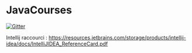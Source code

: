 # JavaCourses
[![Gitter](https://badges.gitter.im/POEC-EPSI/community.svg)](https://gitter.im/POEC-EPSI/community?utm_source=badge&utm_medium=badge&utm_campaign=pr-badge)

Intellij raccourci : https://resources.jetbrains.com/storage/products/intellij-idea/docs/IntelliJIDEA_ReferenceCard.pdf
